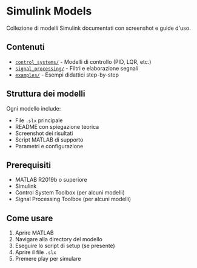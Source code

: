 # Simulink Models

Collezione di modelli Simulink documentati con screenshot e guide d'uso.

## Contenuti

- [`control_systems/`](control_systems/) - Modelli di controllo (PID, LQR, etc.)
- [`signal_processing/`](signal_processing/) - Filtri e elaborazione segnali
- [`examples/`](examples/) - Esempi didattici step-by-step

## Struttura dei modelli

Ogni modello include:
- File `.slx` principale
- README con spiegazione teorica
- Screenshot dei risultati
- Script MATLAB di supporto
- Parametri e configurazione

## Prerequisiti

- MATLAB R2019b o superiore
- Simulink
- Control System Toolbox (per alcuni modelli)
- Signal Processing Toolbox (per alcuni modelli)

## Come usare

1. Aprire MATLAB
2. Navigare alla directory del modello
3. Eseguire lo script di setup (se presente)
4. Aprire il file `.slx`
5. Premere play per simulare